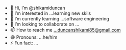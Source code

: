 - 👋 Hi, I’m @shikamiduncan
- 👀 I’m interested in ...learning new skils
- 🌱 I’m currently learning ...software engineering
- 💞️ I’m looking to collaborate on ...
- 📫 How to reach me ...duncanshikami85@gmail.com
- 😄 Pronouns: ...he/him
- ⚡ Fun fact: ...

<!---
shikamiduncan/shikamiduncan is a ✨ special ✨ repository because its `README.md` (this file) appears on your GitHub profile.
You can click the Preview link to take a look at your changes.
--->
